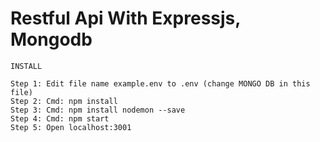 # Restful Api With Expressjs, Mongodb


`
INSTALL
`

```
Step 1: Edit file name example.env to .env (change MONGO DB in this file)
Step 2: Cmd: npm install
Step 3: Cmd: npm install nodemon --save
Step 4: Cmd: npm start
Step 5: Open localhost:3001
```
